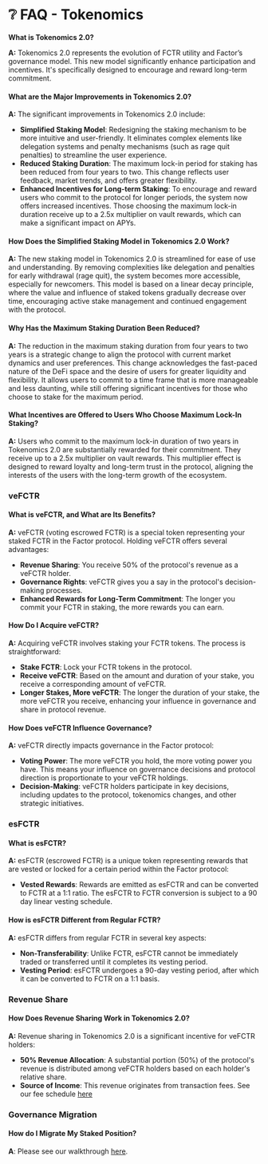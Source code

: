 # ❔ FAQ - Tokenomics

**What is Tokenomics 2.0?**

**A:** Tokenomics 2.0 represents the evolution of FCTR utility and Factor’s governance model. This new model significantly enhance participation and incentives. It's specifically designed to encourage and reward long-term commitment.

#### **What are the Major Improvements in Tokenomics 2.0?**

**A:** The significant improvements in Tokenomics 2.0 include:

* **Simplified Staking Model**: Redesigning the staking mechanism to be more intuitive and user-friendly. It eliminates complex elements like delegation systems and penalty mechanisms (such as rage quit penalties) to streamline the user experience.
* **Reduced Staking Duration**: The maximum lock-in period for staking has been reduced from four years to two. This change reflects user feedback, market trends, and offers greater flexibility.
* **Enhanced Incentives for Long-term Staking**: To encourage and reward users who commit to the protocol for longer periods, the system now offers increased incentives. Those choosing the maximum lock-in duration receive up to a 2.5x multiplier on vault rewards, which can make a significant impact on APYs.

#### **How Does the Simplified Staking Model in Tokenomics 2.0 Work?**

**A:** The new staking model in Tokenomics 2.0 is streamlined for ease of use and understanding. By removing complexities like delegation and penalties for early withdrawal (rage quit), the system becomes more accessible, especially for newcomers. This model is based on a linear decay principle, where the value and influence of staked tokens gradually decrease over time, encouraging active stake management and continued engagement with the protocol.

#### **Why Has the Maximum Staking Duration Been Reduced?**

**A:** The reduction in the maximum staking duration from four years to two years is a strategic change to align the protocol with current market dynamics and user preferences. This change acknowledges the fast-paced nature of the DeFi space and the desire of users for greater liquidity and flexibility. It allows users to commit to a time frame that is more manageable and less daunting, while still offering significant incentives for those who choose to stake for the maximum period.

#### **What Incentives are Offered to Users Who Choose Maximum Lock-In Staking?**

**A:** Users who commit to the maximum lock-in duration of two years in Tokenomics 2.0 are substantially rewarded for their commitment. They receive up to a 2.5x multiplier on vault rewards. This multiplier effect is designed to reward loyalty and long-term trust in the protocol, aligning the interests of the users with the long-term growth of the ecosystem.

### veFCTR

#### **What is veFCTR, and What are Its Benefits?**

**A:** veFCTR (voting escrowed FCTR) is a special token representing your staked FCTR in the Factor protocol. Holding veFCTR offers several advantages:

* **Revenue Sharing**: You receive 50% of the protocol's revenue as a veFCTR holder.
* **Governance Rights**: veFCTR gives you a say in the protocol's decision-making processes.
* **Enhanced Rewards for Long-Term Commitment**: The longer you commit your FCTR in staking, the more rewards you can earn.

#### **How Do I Acquire veFCTR?**

**A:** Acquiring veFCTR involves staking your FCTR tokens. The process is straightforward:

* **Stake FCTR**: Lock your FCTR tokens in the protocol.
* **Receive veFCTR**: Based on the amount and duration of your stake, you receive a corresponding amount of veFCTR.
* **Longer Stakes, More veFCTR**: The longer the duration of your stake, the more veFCTR you receive, enhancing your influence in governance and share in protocol revenue.

#### **How Does veFCTR Influence Governance?**

**A:** veFCTR directly impacts governance in the Factor protocol:

* **Voting Power**: The more veFCTR you hold, the more voting power you have. This means your influence on governance decisions and protocol direction is proportionate to your veFCTR holdings.
* **Decision-Making**: veFCTR holders participate in key decisions, including updates to the protocol, tokenomics changes, and other strategic initiatives.

### esFCTR

#### **What is esFCTR?**

**A:** esFCTR (escrowed FCTR) is a unique token representing rewards that are vested or locked for a certain period within the Factor protocol:

* **Vested Rewards**: Rewards are emitted as esFCTR and can be converted to FCTR at a 1:1 ratio. The esFCTR to FCTR conversion is subject to a 90 day linear vesting schedule.&#x20;

#### **How is esFCTR Different from Regular FCTR?**

**A:** esFCTR differs from regular FCTR in several key aspects:

* **Non-Transferability**: Unlike FCTR, esFCTR cannot be immediately traded or transferred until it completes its vesting period.
* **Vesting Period**: esFCTR undergoes a 90-day vesting period, after which it can be converted to FCTR on a 1:1 basis.

### Revenue Share

#### **How Does Revenue Sharing Work in Tokenomics 2.0?**

**A:** Revenue sharing in Tokenomics 2.0 is a significant incentive for veFCTR holders:

* **50% Revenue Allocation**: A substantial portion (50%) of the protocol's revenue is distributed among veFCTR holders based on each holder's relative share.
* **Source of Income**: This revenue originates from transaction fees. See our fee schedule [here](platform-fees.md)

### Governance Migration

#### How do I Migrate My Staked Position?

**A**: Please see our walkthrough [here](faq-tokenomics.md#governance-migration).

